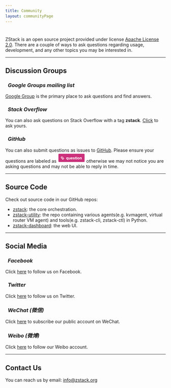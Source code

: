 ```yaml
---
title: Community
layout: communityPage
---
```


<p style="padding-top:25px">
ZStack is an open source project provided under license <a href="https://www.apache.org/licenses/LICENSE-2.0">Apache License 2.0</a>.
There are a couple of ways to ask questions regarding usage, development, and any other topics you may be interested in.
</p>

<hr>

## Discussion Groups

<h3><i class="fa fa-google">&nbsp; Google Groups mailing list</i></h3>

[Google Group](https://groups.google.com/d/forum/zstack) is the primary place to ask questions and find answers.

<h3><i class="fa fa-stack-overflow">&nbsp; Stack Overflow</i></h3>

You can also ask questions on Stack Overflow with a tag **zstack**. [Click](http://stackoverflow.com/questions/ask) to ask
yours.

<h3><i class="fa fa-github-alt">&nbsp; GitHub</i></h3>

You can also submit questions as issues to [GitHub](https://github.com/zstackorg/zstack/issues). Please ensure your questions are labeled as <img src="../images/question-mark.png">
otherwise we may not notice you are asking questions and may not be able to reply in time. 

<hr>

## Source Code

Check out source code in our GitHub repos:

* [zstack](https://github.com/zstackorg/zstack): the core orchestration.
* [zstack-utility](https://github.com/zstackorg/zstack-utility): the repo containing various agents(e.g. kvmagent, virtual router VM agent) and tools(e.g. zstack-cli, zstack-ctl) in Python.
* [zstack-dashboard](https://github.com/zstackorg/zstack-dashborad): the web UI.

<hr>

## Social Media

<h3><i class="fa fa-facebook">&nbsp; Facebook</i></h3>

Click [here](https://www.facebook.com/zstackorg) to follow us on Facebook.

<h3><i class="fa fa-twitter">&nbsp; Twitter</i></h3>

Click [here](https://twitter.com/zstack_org) to follow us on Twitter.

<h3><i class="fa fa-weixin">&nbsp; WeChat (微信)</i></h3>

Click [here](../misc/wechat.html) to subscribe our public account on WeChat.

<h3><i class="fa fa-weibo">&nbsp; Weibo (微博)</i></h3>

Click [here](http://weibo.com/zstack) to follow our Weibo account.

<hr>

## Contact Us

You can reach us by email: info@zstack.org
